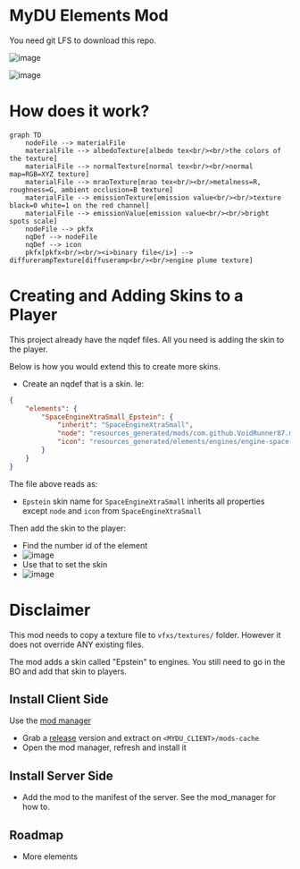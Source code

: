 # MyDU Elements Mod

You need git LFS to download this repo.

![image](https://github.com/user-attachments/assets/eae9b10e-6a42-4dd0-be7c-f7d18ee366c4)

![image](https://github.com/user-attachments/assets/6b1df5d1-fa98-4fcf-8d83-18a2b968bda7)

# How does it work?

```mermaid
graph TD
    nodeFile --> materialFile
    materialFile --> albedoTexture[albedo tex<br/><br/>the colors of the texture]
    materialFile --> normalTexture[normal tex<br/><br/>normal map=RGB=XYZ texture]
    materialFile --> mraoTexture[mrao tex<br/><br/>metalness=R, roughness=G, ambient occlusion=B texture]
    materialFile --> emissionTexture[emission value<br/><br/>texture black=0 white=1 on the red channel]
    materialFile --> emissionValue[emission value<br/><br/>bright spots scale]
    nodeFile --> pkfx
    nqDef --> nodeFile
    nqDef --> icon
    pkfx[pkfx<br/><br/><i>binary file</i>] --> diffurerampTexture[diffuseramp<br/><br/>engine plume texture]
```

# Creating and Adding Skins to a Player

This project already have the nqdef files. All you need is adding the skin to the player.

Below is how you would extend this to create more skins.

* Create an nqdef that is a skin. Ie:

```json
{
    "elements": {
        "SpaceEngineXtraSmall_Epstein": {
            "inherit": "SpaceEngineXtraSmall",
            "node": "resources_generated/mods/com.github.VoidRunner87.mod_elements/spaceengine_xs_blue/env_engine-space-blue_001_xs.node",
            "icon": "resources_generated/elements/engines/engine-space-military_001_xs/icons/env_engine-space-military_001_xs_icon.png"
        }
    }
}
```
The file above reads as:
* `Epstein` skin name for `SpaceEngineXtraSmall` inherits all properties except `node` and `icon` from `SpaceEngineXtraSmall`

Then add the skin to the player:

* Find the number id of the element
* ![image](https://github.com/user-attachments/assets/f4388c68-02ee-4181-879a-1c3b43471729)
* Use that to set the skin
* ![image](https://github.com/user-attachments/assets/428a9c8a-a6ae-4ed5-888b-fa7491d3de23)


# Disclaimer

This mod needs to copy a texture file to `vfxs/textures/` folder. However it does not override ANY existing files.

The mod adds a skin called "Epstein" to engines. You still need to go in the BO and add that skin to players.

## Install Client Side

Use the [mod manager](https://github.com/VoidRunner87/mydu_mod_manager)

* Grab a [release](../../releases) version and extract on `<MYDU_CLIENT>/mods-cache`
* Open the mod manager, refresh and install it

## Install Server Side

* Add the mod to the manifest of the server. See the mod_manager for how to.

## Roadmap

* More elements
